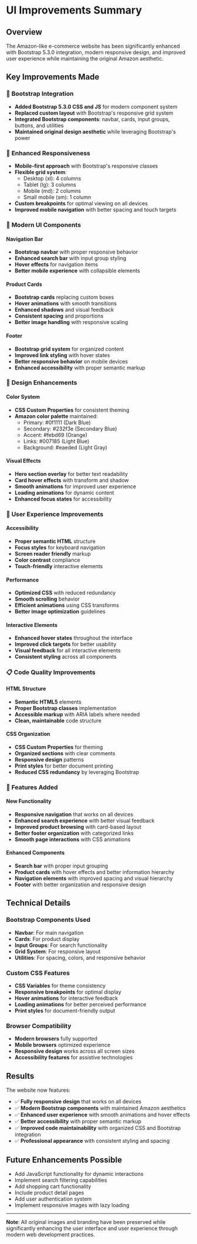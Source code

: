 # UI Improvements Summary

## Overview
The Amazon-like e-commerce website has been significantly enhanced with Bootstrap 5.3.0 integration, modern responsive design, and improved user experience while maintaining the original Amazon aesthetic.

## Key Improvements Made

### 🎨 **Bootstrap Integration**
- **Added Bootstrap 5.3.0 CSS and JS** for modern component system
- **Replaced custom layout** with Bootstrap's responsive grid system
- **Integrated Bootstrap components**: navbar, cards, input groups, buttons, and utilities
- **Maintained original design aesthetic** while leveraging Bootstrap's power

### 📱 **Enhanced Responsiveness**
- **Mobile-first approach** with Bootstrap's responsive classes
- **Flexible grid system**: 
  - Desktop (xl): 4 columns
  - Tablet (lg): 3 columns  
  - Mobile (md): 2 columns
  - Small mobile (sm): 1 column
- **Custom breakpoints** for optimal viewing on all devices
- **Improved mobile navigation** with better spacing and touch targets

### 🎯 **Modern UI Components**

#### Navigation Bar
- **Bootstrap navbar** with proper responsive behavior
- **Enhanced search bar** with input group styling
- **Hover effects** for navigation items
- **Better mobile experience** with collapsible elements

#### Product Cards
- **Bootstrap cards** replacing custom boxes
- **Hover animations** with smooth transitions
- **Enhanced shadows** and visual feedback
- **Consistent spacing** and proportions
- **Better image handling** with responsive scaling

#### Footer
- **Bootstrap grid system** for organized content
- **Improved link styling** with hover states
- **Better responsive behavior** on mobile devices
- **Enhanced accessibility** with proper semantic markup

### 🎨 **Design Enhancements**

#### Color System
- **CSS Custom Properties** for consistent theming
- **Amazon color palette** maintained:
  - Primary: #0f1111 (Dark Blue)
  - Secondary: #232f3e (Secondary Blue)
  - Accent: #febd69 (Orange)
  - Links: #007185 (Light Blue)
  - Background: #eaeded (Light Gray)

#### Visual Effects
- **Hero section overlay** for better text readability
- **Card hover effects** with transform and shadow
- **Smooth animations** for improved user experience
- **Loading animations** for dynamic content
- **Enhanced focus states** for accessibility

### 🚀 **User Experience Improvements**

#### Accessibility
- **Proper semantic HTML** structure
- **Focus styles** for keyboard navigation
- **Screen reader friendly** markup
- **Color contrast** compliance
- **Touch-friendly** interactive elements

#### Performance
- **Optimized CSS** with reduced redundancy
- **Smooth scrolling** behavior
- **Efficient animations** using CSS transforms
- **Better image optimization** guidelines

#### Interactive Elements
- **Enhanced hover states** throughout the interface
- **Improved click targets** for better usability
- **Visual feedback** for all interactive elements
- **Consistent styling** across all components

### 📋 **Code Quality Improvements**

#### HTML Structure
- **Semantic HTML5** elements
- **Proper Bootstrap classes** implementation
- **Accessible markup** with ARIA labels where needed
- **Clean, maintainable** code structure

#### CSS Organization
- **CSS Custom Properties** for theming
- **Organized sections** with clear comments
- **Responsive design** patterns
- **Print styles** for better document printing
- **Reduced CSS redundancy** by leveraging Bootstrap

### 🎯 **Features Added**

#### New Functionality
- **Responsive navigation** that works on all devices
- **Enhanced search experience** with better visual feedback
- **Improved product browsing** with card-based layout
- **Better footer organization** with categorized links
- **Smooth page interactions** with CSS animations

#### Enhanced Components
- **Search bar** with proper input grouping
- **Product cards** with hover effects and better information hierarchy
- **Navigation elements** with improved spacing and visual hierarchy
- **Footer** with better organization and responsive design

## Technical Details

### Bootstrap Components Used
- **Navbar**: For main navigation
- **Cards**: For product display
- **Input Groups**: For search functionality
- **Grid System**: For responsive layout
- **Utilities**: For spacing, colors, and responsive behavior

### Custom CSS Features
- **CSS Variables** for theme consistency
- **Responsive breakpoints** for optimal display
- **Hover animations** for interactive feedback
- **Loading animations** for better perceived performance
- **Print styles** for document-friendly output

### Browser Compatibility
- **Modern browsers** fully supported
- **Mobile browsers** optimized experience
- **Responsive design** works across all screen sizes
- **Accessibility features** for assistive technologies

## Results

The website now features:
- ✅ **Fully responsive design** that works on all devices
- ✅ **Modern Bootstrap components** with maintained Amazon aesthetics
- ✅ **Enhanced user experience** with smooth animations and hover effects
- ✅ **Better accessibility** with proper semantic markup
- ✅ **Improved code maintainability** with organized CSS and Bootstrap integration
- ✅ **Professional appearance** with consistent styling and spacing

## Future Enhancements Possible
- Add JavaScript functionality for dynamic interactions
- Implement search filtering capabilities
- Add shopping cart functionality
- Include product detail pages
- Add user authentication system
- Implement responsive images with lazy loading

---

**Note**: All original images and branding have been preserved while significantly enhancing the user interface and user experience through modern web development practices.
